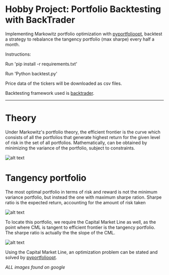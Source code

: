 # Hobby Project: Portfolio Backtesting with BackTrader

Implementing Markowitz portfolio optimization with [pyportfolioopt](https://pyportfolioopt.readthedocs.io/en/latest/), backtest a strategy to rebalance the tangency portfolio (max sharpe) every half a month.

Instructions:

Run 'pip install -r requirements.txt'

Run 'Python backtest.py'

Price data of the tickers will be downloaded as csv files.

Backtesting framework used is [backtrader](https://www.backtrader.com/).

-------------------------------------------------------

# Theory

Under Markowitz's portfolio theory, the efficient frontier is the curve which consists of all the portfolios that generate highest return for the given level of risk in the set of all portfolios. Mathematically, can be obtained by minimizing the variance of the portfolio, subject to constraints.

![alt text](https://www.niceideas.ch/airxcell_doc/doc/images/marko_1.png)




# Tangency portfolio

The most optimal portfolio in terms of risk and reward is not the minimum variance portfolio, but instead the one with maximum sharpe ration. Sharpe ratio is the expected return, accounting for the amount of risk taken

![alt text](https://a.c-dn.net/c/content/dam/publicsites/igcom/uk/images/ContentImage/Sharpe%20ratio.png)


To locate this portfolio, we require the Capital Market Line as well, as the point where CML is tangent to efficient frontier is the tangency portfolio. The sharpe ratio is actually the the slope of the CML.

![alt text](https://cdn.wallstreetmojo.com/wp-content/uploads/2019/10/Capital-Market-Line.png.webp)

Using the Capital Market Line, an optimization problem can be stated and solved by [pyportfolioopt](https://pyportfolioopt.readthedocs.io/en/latest/).



*ALL images found on google*
